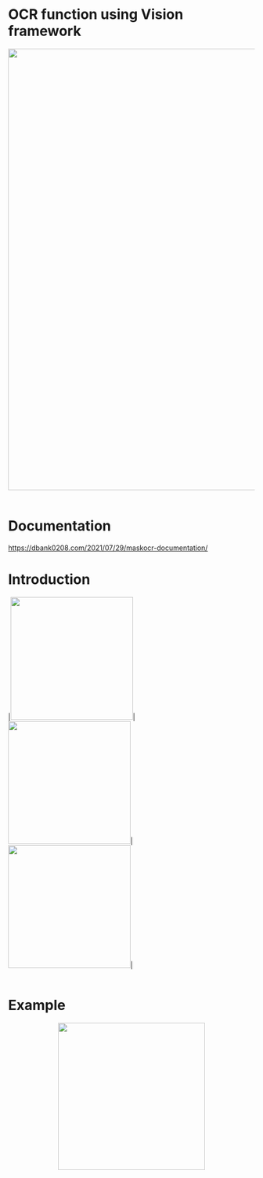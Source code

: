 # OCR function using Vision framework

<p align="left">
<img src="https://user-images.githubusercontent.com/16457165/127398047-3fc2b153-08f7-4fc0-a090-17beab9e5896.png" width=900>
<br>
<br>
</p>

# Documentation
https://dbank0208.com/2021/07/29/maskocr-documentation/

# Introduction

<p align="left">
|<img src= "https://user-images.githubusercontent.com/16457165/127393633-a8080a1f-a2c2-4b74-8aae-3534ec7cb892.png" width=250 height=250>|<img src= "https://user-images.githubusercontent.com/16457165/127394015-9c0b9e9b-c8e5-4f16-8e77-85876e6b928c.png" width=250 height=250>|<img src= "https://user-images.githubusercontent.com/16457165/127394274-56baf6eb-20b9-4c13-a5cd-19ac88e91381.png" width=250 height=250>|
<br>
<br>
</p>
 
# Example

<p align="center">
<img src= "https://user-images.githubusercontent.com/16457165/127414896-856bd0ed-edc5-4bfa-a4d2-724005dfcb15.MP4" width=300>
</p>
